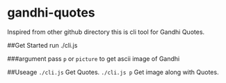 gandhi-quotes
=============

Inspired from other github directory this is cli tool for Gandhi Quotes.

##Get Started
run ./cli.js

###argument
pass `p` or `picture` to get ascii image of Gandhi

##Useage
`./cli.js` Get Quotes.
`./cli.js p` Get image along with Quotes.
